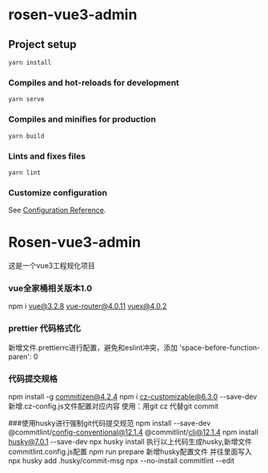 # rosen-vue3-admin

## Project setup
```
yarn install
```

### Compiles and hot-reloads for development
```
yarn serve
```

### Compiles and minifies for production
```
yarn build
```

### Lints and fixes files
```
yarn lint
```

### Customize configuration
See [Configuration Reference](https://cli.vuejs.org/config/).
# Rosen-vue3-admin
这是一个vue3工程规化项目

### vue全家桶相关版本1.0
npm i vue@3.2.8 vue-router@4.0.11 vuex@4.0.2

### prettier 代码格式化
新增文件.prettierrc进行配置，避免和eslint冲突，添加   'space-before-function-paren': 0

### 代码提交规格
npm install -g commitizen@4.2.4
npm i cz-customizable@6.3.0 --save-dev  
新增.cz-config.js文件配置对应内容
使用：用git cz 代替git commit

###使用husky进行强制git代码提交规范
npm install --save-dev @commitlint/config-conventional@12.1.4 @commitlint/cli@12.1.4
npm install husky@7.0.1 --save-dev
npx husky install
执行以上代码生成husky,新增文件commitlint.config.js配置
npm run prepare
新增husky配置文件 并往里面写入
npx husky add .husky/commit-msg
npx --no-install commitlint --edit



